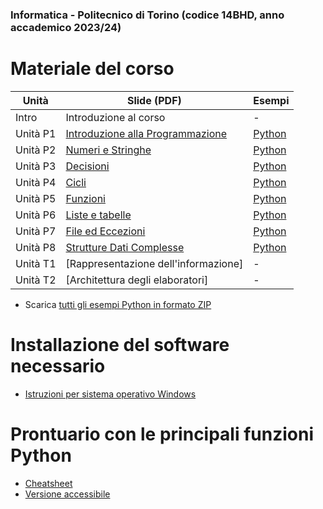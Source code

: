 ### Informatica - Politecnico di Torino (codice 14BHD, anno accademico 2023/24)

# Materiale del corso


| Unità    | Slide (PDF)                                                                   | Esempi         |
|----------|-------------------------------------------------------------------------------|----------------|
| Intro    | Introduzione al corso                                                         | -              |
| Unità P1 | [Introduzione alla Programmazione](./P1-La_Programmazione.pdf)       | [Python](https://github.com/polito-informatica/Materiale/tree/master/P1) |
| Unità P2 | [Numeri e Stringhe](./P2-Numeri_e_stringhe.pdf)                      | [Python](https://github.com/polito-informatica/Materiale/tree/master/P2) |
| Unità P3 | [Decisioni](./P3-Decisioni.pdf)                                      | [Python](https://github.com/polito-informatica/Materiale/tree/master/P3) |
| Unità P4 | [Cicli](./P4-Cicli.pdf)                                              | [Python](https://github.com/polito-informatica/Materiale/tree/master/P4) |
| Unità P5 | [Funzioni](./P5-Funzioni.pdf)                                        | [Python](https://github.com/polito-informatica/Materiale/tree/master/P5) |
| Unità P6 | [Liste e tabelle](./P6-Liste_e_Tabelle.pdf)                          | [Python](https://github.com/polito-informatica/Materiale/tree/master/P6) |
| Unità P7 | [File ed Eccezioni](./P7-File_e_Eccezioni.pdf)                       | [Python](https://github.com/polito-informatica/Materiale/tree/master/P7) |
| Unità P8 | [Strutture Dati Complesse](https://github.com/polito-informatica/Materiale/tree/master/P8-Strutture_dati_complesse.pdf)        | [Python](./P8) |
| Unità T1 | [Rappresentazione dell'informazione] | -              |
| Unità T2 | [Architettura degli elaboratori]              | -              |


- Scarica [tutti gli esempi Python in formato ZIP](./Esempi.zip)

# Installazione del software necessario

 * [Istruzioni per sistema operativo Windows](./Istruzioni/istruzioni%20installazione%20ITA-Win%202023-24.pdf)

# Prontuario con le principali funzioni Python

 * [Cheatsheet](./CheatSheet/Python_Cheat_Sheet-3.2.pdf)
 * [Versione accessibile](./CheatSheet/Python_Cheat_Sheet-Accessibile-v3.2.pdf)

